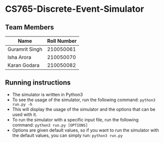 # CS765-Discrete-Event-Simulator

## Team Members 
| Name | Roll Number |
| --- | --- |
|Guramrit Singh | 210050061|
|Isha Arora | 210050070|
|Karan Godara | 210050082|

## Running instructions
- The simulator is written in Python3
- To see the usage of the simulator, run the following command:
```python3 run.py -h```
- This will display the usage of the simulator and the options that can be used with it.
- To run the simulator with a specific input file, run the following command:
```python3 run.py [OPTIONS]```
- Options are given default values, so if you want to run the simulator with the default values, you can simply run:
```python3 run.py```
